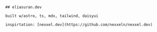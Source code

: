 <samp>

    ## eliasuran.dev

    built w/astro, ts, mdx, tailwind, daisyui

    inspirtation: [nexxel.dev](https://github.com/nexxeln/nexxel.dev)

</samp>
